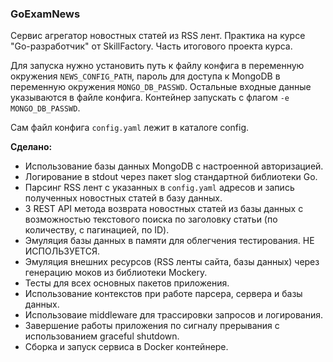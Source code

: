 ### GoExamNews

Сервис агрегатор новостных статей из RSS лент. Практика на курсе "Go-разработчик" от SkillFactory. Часть итогового проекта курса.

Для запуска нужно установить путь к файлу конфига в переменную окружения `NEWS_CONFIG_PATH`, пароль для доступа к MongoDB
в переменную окружения `MONGO_DB_PASSWD`. Остальные входные данные указываются в файле конфига. Контейнер запускать с флагом `-e MONGO_DB_PASSWD`.

Сам файл конфига `config.yaml` лежит в каталоге config.

**Сделано:**

- Использование базы данных MongoDB с настроенной авторизацией.
- Логирование в stdout через пакет slog стандартной библиотеки Go.
- Парсинг RSS лент с указанных в `config.yaml` адресов и запись полученных новостных статей в базу данных.
- 3 REST API метода возврата новостных статей из базы данных с возможностью текстового поиска по заголовку статьи (по количеству, с пагинацией, по ID).
- Эмуляция базы данных в памяти для облегчения тестирования. НЕ ИСПОЛЬЗУЕТСЯ.
- Эмуляция внешних ресурсов (RSS ленты сайта, базы данных) через генерацию моков из библиотеки Mockery.
- Тесты для всех основных пакетов приложения.
- Использование контекстов при работе парсера, сервера и базы данных.
- Использоваие middleware для трассировки запросов и логирования.
- Завершение работы приложения по сигналу прерывания с использованием graceful shutdown.
- Сборка и запуск сервиса в Docker контейнере.
